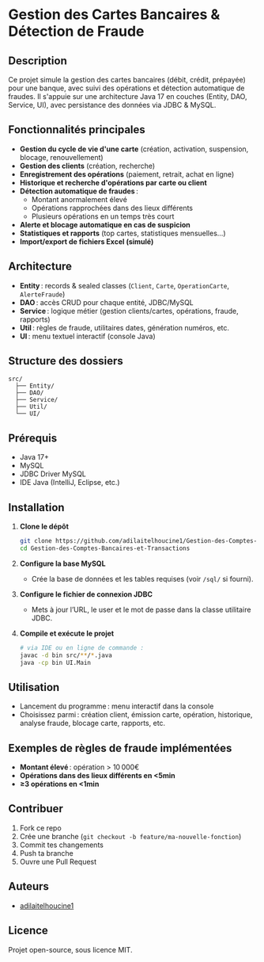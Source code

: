 # Gestion des Cartes Bancaires & Détection de Fraude

## Description

Ce projet simule la gestion des cartes bancaires (débit, crédit, prépayée) pour une banque, avec suivi des opérations et détection automatique de fraudes. Il s'appuie sur une architecture Java 17 en couches (Entity, DAO, Service, UI), avec persistance des données via JDBC & MySQL.

## Fonctionnalités principales

- **Gestion du cycle de vie d'une carte** (création, activation, suspension, blocage, renouvellement)
- **Gestion des clients** (création, recherche)
- **Enregistrement des opérations** (paiement, retrait, achat en ligne)
- **Historique et recherche d'opérations par carte ou client**
- **Détection automatique de fraudes** :
    - Montant anormalement élevé
    - Opérations rapprochées dans des lieux différents
    - Plusieurs opérations en un temps très court
- **Alerte et blocage automatique en cas de suspicion**
- **Statistiques et rapports** (top cartes, statistiques mensuelles…)
- **Import/export de fichiers Excel (simulé)**

## Architecture

- **Entity** : records & sealed classes (`Client`, `Carte`, `OperationCarte`, `AlerteFraude`)
- **DAO** : accès CRUD pour chaque entité, JDBC/MySQL
- **Service** : logique métier (gestion clients/cartes, opérations, fraude, rapports)
- **Util** : règles de fraude, utilitaires dates, génération numéros, etc.
- **UI** : menu textuel interactif (console Java)

## Structure des dossiers

```
src/
  ├── Entity/
  ├── DAO/
  ├── Service/
  ├── Util/
  └── UI/
```

## Prérequis

- Java 17+
- MySQL
- JDBC Driver MySQL
- IDE Java (IntelliJ, Eclipse, etc.)

## Installation

1. **Clone le dépôt**

    ```bash
    git clone https://github.com/adilaitelhoucine1/Gestion-des-Comptes-Bancaires-et-Transactions.git
    cd Gestion-des-Comptes-Bancaires-et-Transactions
    ```

2. **Configure la base MySQL**
    - Crée la base de données et les tables requises (voir `/sql/` si fourni).

3. **Configure le fichier de connexion JDBC**
    - Mets à jour l’URL, le user et le mot de passe dans la classe utilitaire JDBC.

4. **Compile et exécute le projet**

    ```bash
    # via IDE ou en ligne de commande :
    javac -d bin src/**/*.java
    java -cp bin UI.Main
    ```

## Utilisation

- Lancement du programme : menu interactif dans la console
- Choisissez parmi : création client, émission carte, opération, historique, analyse fraude, blocage carte, rapports, etc.

## Exemples de règles de fraude implémentées

- **Montant élevé** : opération > 10 000€
- **Opérations dans des lieux différents en <5min**
- **≥3 opérations en <1min**

## Contribuer

1. Fork ce repo
2. Crée une branche (`git checkout -b feature/ma-nouvelle-fonction`)
3. Commit tes changements
4. Push ta branche
5. Ouvre une Pull Request

## Auteurs

- [adilaitelhoucine1](https://github.com/adilaitelhoucine1)

## Licence

Projet open-source, sous licence MIT.
